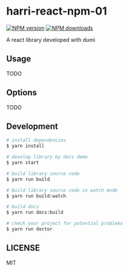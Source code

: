 # harri-react-npm-01

[![NPM version](https://img.shields.io/npm/v/harri-react-npm-01.svg?style=flat)](https://npmjs.org/package/harri-react-npm-01)
[![NPM downloads](http://img.shields.io/npm/dm/harri-react-npm-01.svg?style=flat)](https://npmjs.org/package/harri-react-npm-01)

A react library developed with dumi

## Usage

TODO

## Options

TODO

## Development

```bash
# install dependencies
$ yarn install

# develop library by docs demo
$ yarn start

# build library source code
$ yarn run build

# build library source code in watch mode
$ yarn run build:watch

# build docs
$ yarn run docs:build

# check your project for potential problems
$ yarn run doctor
```

## LICENSE

MIT
